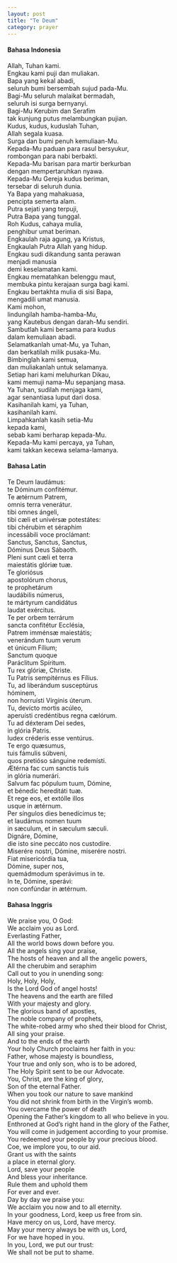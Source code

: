 ```yaml
---
layout: post
title: "Te Deum"
category: prayer
---
```


#### Bahasa Indonesia
Allah, Tuhan kami.<br>
Engkau kami puji dan muliakan.<br>
Bapa yang kekal abadi,<br>
seluruh bumi bersembah sujud pada-Mu.<br>
Bagi-Mu seluruh malaikat bermadah,<br>
seluruh isi surga bernyanyi.<br>
Bagi-Mu Kerubim dan Serafim<br>
tak kunjung putus melambungkan pujian.<br>
Kudus, kudus, kuduslah Tuhan,<br>
Allah segala kuasa.<br>
Surga dan bumi penuh kemuliaan-Mu.<br>
Kepada-Mu paduan para rasul bersyukur,<br>
rombongan para nabi berbakti.<br>
Kepada-Mu barisan para martir berkurban<br>
dengan mempertaruhkan nyawa.<br>
Kepada-Mu Gereja kudus beriman,<br>
tersebar di seluruh dunia.<br>
Ya Bapa yang mahakuasa,<br>
pencipta semerta alam.<br>
Putra sejati yang terpuji,<br>
Putra Bapa yang tunggal.<br>
Roh Kudus, cahaya mulia,<br>
penghibur umat beriman.<br>
Engkaulah raja agung, ya Kristus,<br>
Engkaulah Putra Allah yang hidup.<br>
Engkau sudi dikandung santa perawan<br>
menjadi manusia<br>
demi keselamatan kami.<br>
Engkau mematahkan belenggu maut,<br>
membuka pintu kerajaan surga bagi kami.<br>
Engkau bertakhta mulia di sisi Bapa,<br>
mengadili umat manusia.<br>
Kami mohon,<br>
lindungilah hamba-hamba-Mu,<br>
yang Kautebus dengan darah-Mu sendiri.<br>
Sambutlah kami bersama para kudus<br>
dalam kemuliaan abadi.<br>
Selamatkanlah umat-Mu, ya Tuhan,<br>
dan berkatilah milik pusaka-Mu.<br>
Bimbinglah kami semua,<br>
dan muliakanlah untuk selamanya.<br>
Setiap hari kami meluhurkan Dikau,<br>
kami memuji nama-Mu sepanjang masa.<br>
Ya Tuhan, sudilah menjaga kami,<br>
agar senantiasa luput dari dosa.<br>
Kasihanilah kami, ya Tuhan,<br>
kasihanilah kami.<br>
Limpahkanlah kasih setia-Mu<br>
kepada kami,<br>
sebab kami berharap kepada-Mu.<br>
Kepada-Mu kami percaya, ya Tuhan,<br>
kami takkan kecewa selama-lamanya.


#### Bahasa Latin
Te Deum laudámus:<br>
te Dóminum confitémur.<br>
Te ætérnum Patrem,<br>
omnis terra venerátur.<br>
tibi omnes ángeli,<br>
tibi cæli et univérsæ potestátes:<br>
tibi chérubim et séraphim<br>
incessábili voce proclámant:<br>
Sanctus, Sanctus, Sanctus,<br>
Dóminus Deus Sábaoth.<br>
Pleni sunt cæli et terra<br>
maiestátis glóriæ tuæ.<br>
Te gloriósus<br>
apostolórum chorus,<br>
te prophetárum<br>
laudábilis númerus,<br>
te mártyrum candidátus<br>
laudat exércitus.<br>
Te per orbem terrárum<br>
sancta confitétur Ecclésia,<br>
Patrem imménsæ maiestátis;<br>
venerándum tuum verum<br>
et únicum Fílium;<br>
Sanctum quoque<br>
Paráclitum Spíritum.<br>
Tu rex glóriæ, Christe.<br>
Tu Patris sempitérnus es Fílius.<br>
Tu, ad liberándum susceptúrus<br>
hóminem,<br>
non horruísti Vírginis úterum.<br>
Tu, devícto mortis acúleo,<br>
aperuísti credéntibus regna cælórum.<br>
Tu ad déxteram Dei sedes,<br>
in glória Patris.<br>
Iudex créderis esse ventúrus.<br>
Te ergo quæsumus,<br>
tuis fámulis súbveni,<br>
quos pretióso sánguine redemísti.<br>
Ætérna fac cum sanctis tuis<br>
in glória numerári.<br>
Salvum fac pópulum tuum, Dómine,<br>
et bénedic hereditáti tuæ.<br>
Et rege eos, et extólle illos<br>
usque in ætérnum.<br>
Per síngulos dies benedícimus te;<br>
et laudámus nomen tuum<br>
in sæculum, et in sæculum sæculi.<br>
Dignáre, Dómine,<br>
die isto sine peccáto nos custodíre.<br>
Miserére nostri, Dómine, miserére nostri.<br>
Fiat misericórdia tua,<br>
Dómine, super nos,<br>
quemádmodum sperávimus in te.<br>
In te, Dómine, sperávi:<br>
non confúndar in ætérnum.


#### Bahasa Inggris
We praise you, O God:<br>
We acclaim you as Lord.<br>
Everlasting Father,<br>
All the world bows down before you.<br>
All the angels sing your praise,<br>
The hosts of heaven and all the angelic powers,<br>
All the cherubim and seraphim<br>
Call out to you in unending song:<br>
Holy, Holy, Holy,<br>
Is the Lord God of angel hosts!<br>
The heavens and the earth are filled<br>
With your majesty and glory.<br>
The glorious band of apostles,<br>
The noble company of prophets,<br>
The white-robed army who shed their blood for Christ,<br>
All sing your praise.<br>
And to the ends of the earth<br>
Your holy Church proclaims her faith in you:<br>
Father, whose majesty is boundless,<br>
Your true and only son, who is to be adored,<br>
The Holy Spirit sent to be our Advocate.<br>
You, Christ, are the king of glory,<br>
Son of the eternal Father.<br>
When you took our nature to save mankind<br>
You did not shrink from birth in the Virgin’s womb.<br>
You overcame the power of death<br>
Opening the Father’s kingdom to all who believe in you.<br>
Enthroned at God’s right hand in the glory of the Father,<br>
You will come in judgement according to your promise.<br>
You redeemed your people by your precious blood.<br>
Coe, we implore you, to our aid.<br>
Grant us with the saints<br>
a place in eternal glory.<br>
Lord, save your people<br>
And bless your inheritance.<br>
Rule them and uphold them<br>
For ever and ever.<br>
Day by day we praise you:<br>
We acclaim you now and to all eternity.<br>
In your goodness, Lord, keep us free from sin.<br>
Have mercy on us, Lord, have mercy.<br>
May your mercy always be with us, Lord,<br>
For we have hoped in you.<br>
In you, Lord, we put our trust:<br>
We shall not be put to shame.
